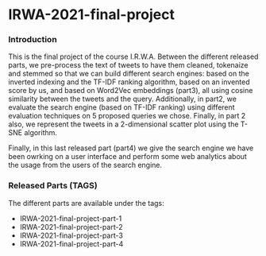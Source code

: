 # IRWA-2021-final-project

### Introduction
This is the final project of the course I.R.W.A. Between the different released parts, we pre-process the text of tweets to have them cleaned, tokenaize and stemmed so that we can build different search engines: based on the inverted indexing and the TF-IDF ranking algorithm, based on an invented score by us, and based on Word2Vec embeddings (part3), all using cosine similarity between the tweets and the query. Additionally, in part2, we evaluate the search engine (based on TF-IDF ranking) using different evaluation techniques on 5 proposed queries we chose. Finally, in part 2 also, we represent the tweets in a 2-dimensional scatter plot using the T-SNE algorithm. 

Finally, in this last released part (part4) we give the search engine we have been owrking on a user interface and perform some web analytics about the usage from the users of the search engine.


### Released Parts (TAGS)
The different parts are available under the tags:
- IRWA-2021-final-project-part-1
- IRWA-2021-final-project-part-2
- IRWA-2021-final-project-part-3
- IRWA-2021-final-project-part-4
